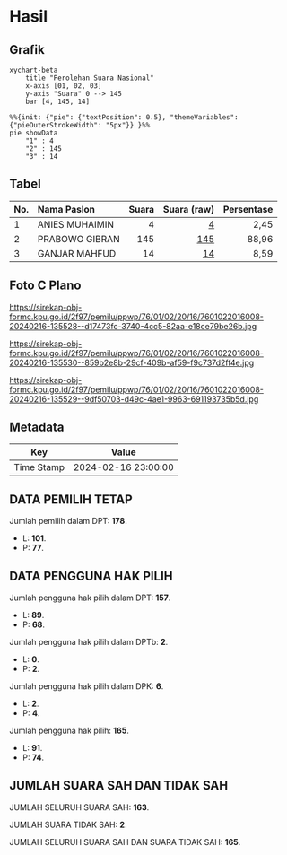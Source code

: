 # Hasil

## Grafik

```mermaid
xychart-beta
    title "Perolehan Suara Nasional"
    x-axis [01, 02, 03]
    y-axis "Suara" 0 --> 145
    bar [4, 145, 14]
```

```mermaid
%%{init: {"pie": {"textPosition": 0.5}, "themeVariables": {"pieOuterStrokeWidth": "5px"}} }%%
pie showData
    "1" : 4
    "2" : 145
    "3" : 14
```

## Tabel

| No. | Nama Paslon    | Suara | Suara (raw) | Persentase |
|:--- |:-------------- | -----:| -----------:| ----------:|
| 1   | ANIES MUHAIMIN | 4     | [4][p-1]    | 2,45       |
| 2   | PRABOWO GIBRAN | 145   | [145][p-2]  | 88,96      |
| 3   | GANJAR MAHFUD  | 14    | [14][p-3]   | 8,59       |


[p-1]: https://github.com/gigit-pemilu/pemilu-2024/blob/main/pilpres/hitung-suara/sub/76-sulawesi-barat/sub/01-pasangkayu/sub/02-pasangkayu/sub/2016-gunung-sari/sub/008-tps/sub/paslon-1.txt
[p-2]: https://github.com/gigit-pemilu/pemilu-2024/blob/main/pilpres/hitung-suara/sub/76-sulawesi-barat/sub/01-pasangkayu/sub/02-pasangkayu/sub/2016-gunung-sari/sub/008-tps/sub/paslon-2.txt
[p-3]: https://github.com/gigit-pemilu/pemilu-2024/blob/main/pilpres/hitung-suara/sub/76-sulawesi-barat/sub/01-pasangkayu/sub/02-pasangkayu/sub/2016-gunung-sari/sub/008-tps/sub/paslon-3.txt

## Foto C Plano

https://sirekap-obj-formc.kpu.go.id/2f97/pemilu/ppwp/76/01/02/20/16/7601022016008-20240216-135528--d17473fc-3740-4cc5-82aa-e18ce79be26b.jpg

https://sirekap-obj-formc.kpu.go.id/2f97/pemilu/ppwp/76/01/02/20/16/7601022016008-20240216-135530--859b2e8b-29cf-409b-af59-f9c737d2ff4e.jpg

https://sirekap-obj-formc.kpu.go.id/2f97/pemilu/ppwp/76/01/02/20/16/7601022016008-20240216-135529--9df50703-d49c-4ae1-9963-691193735b5d.jpg


## Metadata

| Key        | Value               |
| ---------- | ------------------- |
| Time Stamp | 2024-02-16 23:00:00 |


## DATA PEMILIH TETAP

Jumlah pemilih dalam DPT: **178**.
 * L: **101**.
 * P: **77**.

## DATA PENGGUNA HAK PILIH

Jumlah pengguna hak pilih dalam DPT: **157**.
 * L: **89**.
 * P: **68**.

Jumlah pengguna hak pilih dalam DPTb: **2**.
 * L: **0**.
 * P: **2**.

Jumlah pengguna hak pilih dalam DPK: **6**.
 * L: **2**.
 * P: **4**.

Jumlah pengguna hak pilih: **165**.
 * L: **91**.
 * P: **74**.

## JUMLAH SUARA SAH DAN TIDAK SAH

JUMLAH SELURUH SUARA SAH: **163**.

JUMLAH SUARA TIDAK SAH: **2**.

JUMLAH SELURUH SUARA SAH DAN SUARA TIDAK SAH: **165**.


